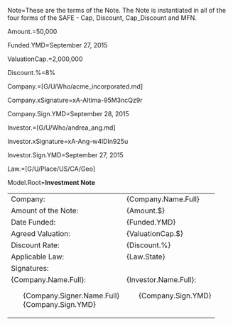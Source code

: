 Note=These are the terms of the Note.  The Note is instantiated in all of the four forms of the SAFE - Cap, Discount, Cap_Discount and MFN. 

Amount.$=$50,000

Funded.YMD=September 27, 2015

ValuationCap.$=$2,000,000

Discount.%=8%

Company.=[G/U/Who/acme_incorporated.md]

Company.xSignature=xA-Altima-95M3ncQz9r

Company.Sign.YMD=September 28, 2015

Investor.=[G/U/Who/andrea_ang.md]

Investor.xSignature=xA-Ang-w4lDIn925u

Investor.Sign.YMD=September 27, 2015

Law.=[G/U/Place/US/CA/Geo]




Model.Root=<b>Investment Note</b><br><table><tr><td>Company:</td><td>{Company.Name.Full}</td></tr><tr><td>Amount of the Note:</td><td>{Amount.$}</td></tr><tr><td>Date Funded:  </td><td>{Funded.YMD}</td></tr><tr><td>Agreed Valuation:  </td><td>{ValuationCap.$}</td></tr><tr><td>Discount Rate:  </td><td>{Discount.%}</td></tr><tr><td>Applicable Law:  </td><td>{Law.State}</td></tr><tr><td>Signatures:</td></tr><tr><td valign="top">{Company.Name.Full}:<ul type=none><li>{Company.Signer.Name.Full}<li>{Company.Sign.YMD}</ul></td><td valign="top">{Investor.Name.Full}:<ul type=none><li>{Company.Sign.YMD}</ul></td></tr></table>
